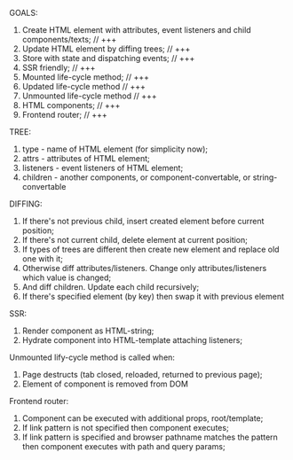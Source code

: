 GOALS:
  1. Create HTML element with attributes, event listeners and child components/texts; // +++
  2. Update HTML element by diffing trees; // +++
  3. Store with state and dispatching events; // +++
  4. SSR friendly; // +++
  5. Mounted life-cycle method; // +++
  6. Updated life-cycle method // +++
  7. Unmounted life-cycle method // +++
  8. HTML components; // +++
  9. Frontend router; // +++
  
  TREE:
  1. type - name of HTML element (for simplicity now);
  2. attrs - attributes of HTML element;
  3. listeners - event listeners of HTML element;
  4. children - another components, or component-convertable, or string-convertable

  DIFFING:
  1. If there's not previous child, insert created element before current position;
  2. If there's not current child, delete element at current position;
  3. If types of trees are different then create new element and replace old one with it;
  4. Otherwise diff attributes/listeners. Change only attributes/listeners which value is changed;
  5. And diff children. Update each child recursively;
  6. If there's specified element (by key) then swap it with previous element

  SSR:
  1. Render component as HTML-string;
  2. Hydrate component into HTML-template attaching listeners;
 
  Unmounted lify-cycle method is called when:
  1. Page destructs (tab closed, reloaded, returned to previous page);
  2. Element of component is removed from DOM

  Frontend router:
  1. Component can be executed with additional props, root/template;
  2. If link pattern is not specified then component executes;
  3. If link pattern is specified and browser pathname matches the pattern then component executes with path and query params;